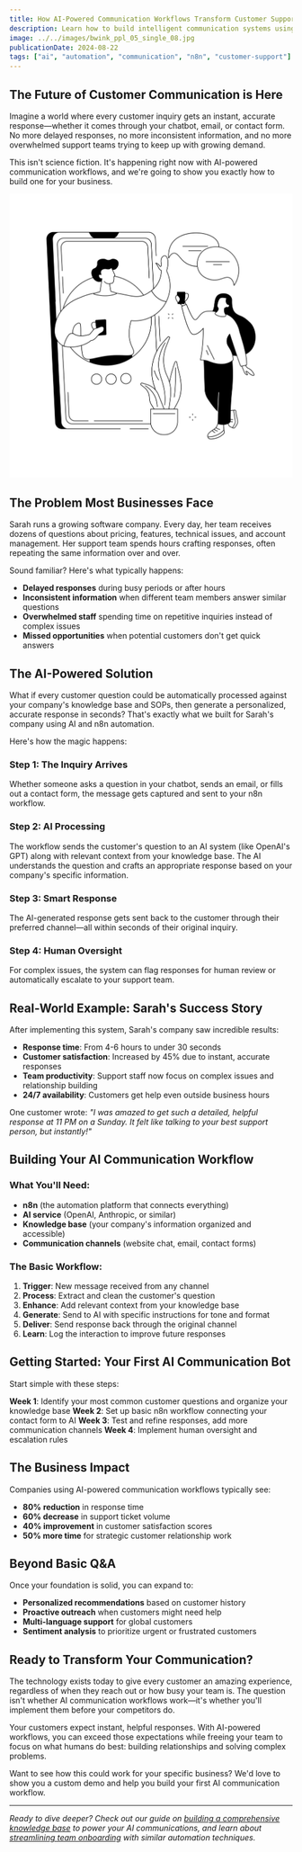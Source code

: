 ```yaml
---
title: How AI-Powered Communication Workflows Transform Customer Support
description: Learn how to build intelligent communication systems using AI, n8n, and knowledge bases that automatically process and respond to customer inquiries.
image: ../../images/bwink_ppl_05_single_08.jpg
publicationDate: 2024-08-22
tags: ["ai", "automation", "communication", "n8n", "customer-support"]
---
```


## The Future of Customer Communication is Here

Imagine a world where every customer inquiry gets an instant, accurate response—whether it comes through your chatbot, email, or contact form. No more delayed responses, no more inconsistent information, and no more overwhelmed support teams trying to keep up with growing demand.

This isn't science fiction. It's happening right now with AI-powered communication workflows, and we're going to show you exactly how to build one for your business.

![AI Communication Workflow](../../images/bwink_ppl_05_single_08.jpg "Transform customer communication with AI automation")

## The Problem Most Businesses Face

Sarah runs a growing software company. Every day, her team receives dozens of questions about pricing, features, technical issues, and account management. Her support team spends hours crafting responses, often repeating the same information over and over.

Sound familiar? Here's what typically happens:

- **Delayed responses** during busy periods or after hours
- **Inconsistent information** when different team members answer similar questions
- **Overwhelmed staff** spending time on repetitive inquiries instead of complex issues
- **Missed opportunities** when potential customers don't get quick answers

## The AI-Powered Solution

What if every customer question could be automatically processed against your company's knowledge base and SOPs, then generate a personalized, accurate response in seconds? That's exactly what we built for Sarah's company using AI and n8n automation.

Here's how the magic happens:

### Step 1: The Inquiry Arrives
Whether someone asks a question in your chatbot, sends an email, or fills out a contact form, the message gets captured and sent to your n8n workflow.

### Step 2: AI Processing
The workflow sends the customer's question to an AI system (like OpenAI's GPT) along with relevant context from your knowledge base. The AI understands the question and crafts an appropriate response based on your company's specific information.

### Step 3: Smart Response
The AI-generated response gets sent back to the customer through their preferred channel—all within seconds of their original inquiry.

### Step 4: Human Oversight
For complex issues, the system can flag responses for human review or automatically escalate to your support team.

## Real-World Example: Sarah's Success Story

After implementing this system, Sarah's company saw incredible results:

- **Response time**: From 4-6 hours to under 30 seconds
- **Customer satisfaction**: Increased by 45% due to instant, accurate responses
- **Team productivity**: Support staff now focus on complex issues and relationship building
- **24/7 availability**: Customers get help even outside business hours

One customer wrote: *"I was amazed to get such a detailed, helpful response at 11 PM on a Sunday. It felt like talking to your best support person, but instantly!"*

## Building Your AI Communication Workflow

### What You'll Need:
- **n8n** (the automation platform that connects everything)
- **AI service** (OpenAI, Anthropic, or similar)
- **Knowledge base** (your company's information organized and accessible)
- **Communication channels** (website chat, email, contact forms)

### The Basic Workflow:
1. **Trigger**: New message received from any channel
2. **Process**: Extract and clean the customer's question
3. **Enhance**: Add relevant context from your knowledge base
4. **Generate**: Send to AI with specific instructions for tone and format
5. **Deliver**: Send response back through the original channel
6. **Learn**: Log the interaction to improve future responses

## Getting Started: Your First AI Communication Bot

Start simple with these steps:

**Week 1**: Identify your most common customer questions and organize your knowledge base
**Week 2**: Set up basic n8n workflow connecting your contact form to AI
**Week 3**: Test and refine responses, add more communication channels
**Week 4**: Implement human oversight and escalation rules

## The Business Impact

Companies using AI-powered communication workflows typically see:

- **80% reduction** in response time
- **60% decrease** in support ticket volume
- **40% improvement** in customer satisfaction scores
- **50% more time** for strategic customer relationship work

## Beyond Basic Q&A

Once your foundation is solid, you can expand to:

- **Personalized recommendations** based on customer history
- **Proactive outreach** when customers might need help
- **Multi-language support** for global customers
- **Sentiment analysis** to prioritize urgent or frustrated customers

## Ready to Transform Your Communication?

The technology exists today to give every customer an amazing experience, regardless of when they reach out or how busy your team is. The question isn't whether AI communication workflows work—it's whether you'll implement them before your competitors do.

Your customers expect instant, helpful responses. With AI-powered workflows, you can exceed those expectations while freeing your team to focus on what humans do best: building relationships and solving complex problems.

Want to see how this could work for your specific business? We'd love to show you a custom demo and help you build your first AI communication workflow.

---

*Ready to dive deeper? Check out our guide on [building a comprehensive knowledge base](/blog/ai-knowledge-base-sops) to power your AI communications, and learn about [streamlining team onboarding](/blog/team-onboarding-automation) with similar automation techniques.*
